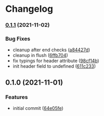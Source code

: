 # Changelog

### [0.1.1](https://www.github.com/Mesteery/y4m/compare/v0.1.0...v0.1.1) (2021-11-02)


### Bug Fixes

* cleanup after end checks ([a84427d](https://www.github.com/Mesteery/y4m/commit/a84427dfff6855edc7210e63cc90535f880edcef))
* cleanup in flush ([6ffb704](https://www.github.com/Mesteery/y4m/commit/6ffb7046240fa4deb5536239d1a32cde8969af5f))
* fix typings for header attribute ([98cf14b](https://www.github.com/Mesteery/y4m/commit/98cf14b7d09ae07a015752537e21d1cd6ea0332b))
* init header field to undefined ([611c233](https://www.github.com/Mesteery/y4m/commit/611c233f97735794649e1b09fe30f9103cdd0114))

## 0.1.0 (2021-11-01)


### Features

* initial commit ([64e05fe](https://www.github.com/Mesteery/y4m/commit/64e05fec9d13d4f19aa2f4bf3c138800a4fa141e))

